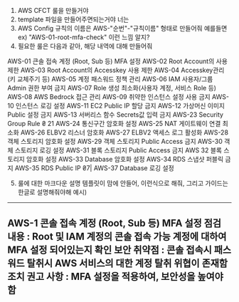 1. AWS CFCT 룰을 만들거야
2. template 파일을 만들어주면되는거야 너는
3. AWS Config 규칙의 이름은 AWS-"순번"-"규칙이름" 형태로 만들어줘 예를들면
ex) "AWS-01-root-mfa-check" 이런 느낌 알지?
4. 필요한 룰은 다음과 같아, 해당 내역에 대해 만들어줘

AWS-01	큰솔 접속 계정 (Root, Sub 등) MFA 설정
AWS-02	Root Account의 사용 제한
AWS-03	Root Account의 Accesskey 사용 제한
AWS-04	Accesskey관리(키 교체주기 등)
AWS-05	계정 패스워드 정책 관리
AWS-06	IAM 사용자/그룹 Admin 권한 부여 금지
AWS-07	Role 생성 최소화(사용자 계정, 서비스 Role 등)
AWS-08	AWS Bedrock 접근 관리
AWS-09	취약한 인스턴스 설정 사용 금지
AWS-10	인스턴스 로깅 설정
AWS-11	EC2 Public IP 할당 금지
AWS-12 	가상머신 이미지 Public 설정 금지
AWS-13 	서버리스 함수 Secrets값 입력 금지
AWS-23 Security Group Rule ₴ 21
AWS-24 통신구간 암호화 설정
AWS-25 NAT 게이트웨이 연결 최소화
AWS-26 ELBV2 리스너 암호화
AWS-27 ELBV2 액세스 로그 활성화
AWS-28 객체 스토리지 암호화 설정
AWS-29 객체 스토리지 Public Access 금지
AWS-30 객체 스토리지 로깅 설정
AWS-31 블록 스토리지 Public Access 금지
AWS 32 블록 스토리지 암호화 설정
AWS-33 Database 암호화 설정
AWS-34 RDS 스냅샷 퍼블릭 금지
AWS-35 RDS Public IP ₴7|
AWS-37 Database 로깅 설정


5. 룰에 대한 마크다운 설명 템플릿이 맘에 안들어, 이런식으로 해줘, 그리고 가이드는 한글로 설명해줘야해
예시)
----
AWS-1 콘솔 접속 계정 (Root, Sub 등) MFA 설정
점검 내용 : Root 및 IAM 계정의 콘솔 접속 가능 계정에 대하여 MFA 설정 되어있는지 확인
보안 취약점 : 콘솔 접속시 패스워드 탈취시 AWS 서비스의 대한 계정 탈취 위협이 존재함
조치 권고 사항 : MFA 설정을 적용하여, 보안성을 높여야함
---
